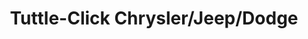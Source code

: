 ---
title: "Tuttle-Click Chrysler/Jeep/Dodge"
url: /irvine/tuttle-click-chrysler-jeep-dodge/
shop: Autohaus
---